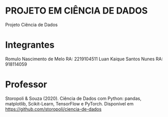 # PROJETO EM CIÊNCIA DE DADOS
Projeto Ciência de Dados


# Integrantes
Romulo Nascimento de Melo RA: 2219104511
Luan Kaique Santos Nunes  RA: 918114059

# Professor
Storopoli & Souza (2020). Ciência de Dados com Python: pandas, matplotlib, Scikit-Learn, TensorFlow e PyTorch. Disponível em https://github.com/storopoli/ciencia-de-dados
